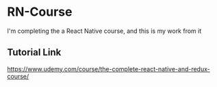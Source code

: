 # RN-Course
I'm completing the a React Native course, and this is my work from it
## Tutorial Link
https://www.udemy.com/course/the-complete-react-native-and-redux-course/
